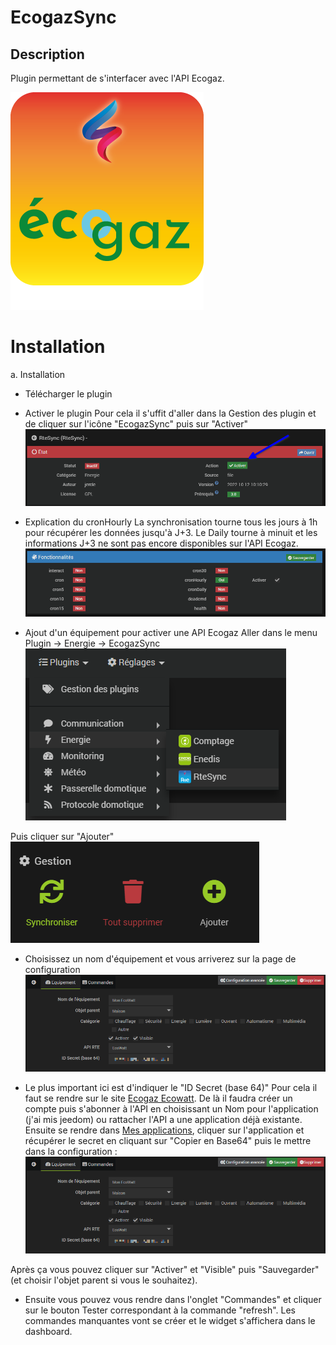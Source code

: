 EcogazSync
==========

Description
-----------

Plugin permettant de s'interfacer avec l'API Ecogaz.

![EcogazSync icon](../images/EcogazSync_icon.png)

Installation
============

a. Installation

- Télécharger le plugin

- Activer le plugin
Pour cela il s'uffit d'aller dans la Gestion des plugin et de cliquer sur l'icône "EcogazSync" puis sur "Activer"
![Activer](../images/activer.png)

- Explication du cronHourly
La synchronisation tourne tous les jours à 1h pour récupérer les données jusqu'à J+3. Le Daily tourne à minuit et les informations J+3 ne sont pas encore disponibles sur l'API Ecogaz.
![CronHourly](../images/cronHourly.png)

- Ajout d'un équipement pour activer une API Ecogaz
Aller dans le menu Plugin -> Energie -> EcogazSync
![Menu](../images/menu.png)

Puis cliquer sur "Ajouter"
![Ajouter](../images/ajouter.png)

- Choisissez un nom d'équipement et vous arriverez sur la page de configuration
![Configuration](../images/configuration.png)

- Le plus important ici est d'indiquer le "ID Secret (base 64)"
Pour cela il faut se rendre sur le site [Ecogaz Ecowatt](https://data.Ecogaz-france.com/catalog/-/api/consumption/Ecowatt/v4.0). De là il faudra créer un compte puis s'abonner à l'API en choisissant un Nom pour l'application (j'ai mis jeedom) ou rattacher l'API a une application déjà existante.
Ensuite se rendre dans [Mes applications](https://data.Ecogaz-france.com/group/guest/apps), cliquer sur l'application et récupérer le secret en cliquant sur "Copier en Base64" puis le mettre dans la configuration :
![Configuration](../images/configuration.png)

Après ça vous pouvez cliquer sur "Activer" et "Visible" puis "Sauvegarder" (et choisir l'objet parent si vous le souhaitez).

- Ensuite vous pouvez vous rendre dans l'onglet "Commandes" et cliquer sur le bouton Tester correspondant à la commande "refresh". Les commandes manquantes vont se créer et le widget s'affichera dans le dashboard.

